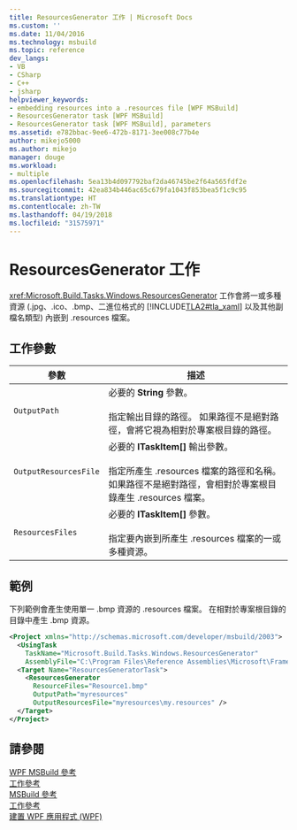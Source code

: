 ```yaml
---
title: ResourcesGenerator 工作 | Microsoft Docs
ms.custom: ''
ms.date: 11/04/2016
ms.technology: msbuild
ms.topic: reference
dev_langs:
- VB
- CSharp
- C++
- jsharp
helpviewer_keywords:
- embedding resources into a .resources file [WPF MSBuild]
- ResourcesGenerator task [WPF MSBuild]
- ResourcesGenerator task [WPF MSBuild], parameters
ms.assetid: e782bbac-9ee6-472b-8171-3ee008c77b4e
author: mikejo5000
ms.author: mikejo
manager: douge
ms.workload:
- multiple
ms.openlocfilehash: 5ea13b4d097792baf2da46745be2f64a565fdf2e
ms.sourcegitcommit: 42ea834b446ac65c679fa1043f853bea5f1c9c95
ms.translationtype: HT
ms.contentlocale: zh-TW
ms.lasthandoff: 04/19/2018
ms.locfileid: "31575971"
---
```

# <a name="resourcesgenerator-task"></a>ResourcesGenerator 工作
<xref:Microsoft.Build.Tasks.Windows.ResourcesGenerator> 工作會將一或多種資源 (.jpg、.ico、.bmp、二進位格式的 [!INCLUDE[TLA2#tla_xaml](../msbuild/includes/tla2sharptla_xaml_md.md)] 以及其他副檔名類型) 內嵌到 .resources 檔案。  
  
## <a name="task-parameters"></a>工作參數  
  
|參數|描述|  
|---------------|-----------------|  
|`OutputPath`|必要的 **String** 參數。<br /><br /> 指定輸出目錄的路徑。 如果路徑不是絕對路徑，會將它視為相對於專案根目錄的路徑。|  
|`OutputResourcesFile`|必要的 **ITaskItem[]** 輸出參數。<br /><br /> 指定所產生 .resources 檔案的路徑和名稱。 如果路徑不是絕對路徑，會相對於專案根目錄產生 .resources 檔案。|  
|`ResourcesFiles`|必要的 **ITaskItem[]** 參數。<br /><br /> 指定要內嵌到所產生 .resources 檔案的一或多種資源。|  
  
## <a name="example"></a>範例  
 下列範例會產生使用單一 .bmp 資源的 .resources 檔案。 在相對於專案根目錄的目錄中產生 .bmp 資源。  
  
```xml  
<Project xmlns="http://schemas.microsoft.com/developer/msbuild/2003">  
  <UsingTask   
    TaskName="Microsoft.Build.Tasks.Windows.ResourcesGenerator"   
    AssemblyFile="C:\Program Files\Reference Assemblies\Microsoft\Framework\v3.0\PresentationBuildTasks.dll" />  
  <Target Name="ResourcesGeneratorTask">  
    <ResourcesGenerator  
      ResourceFiles="Resource1.bmp"  
      OutputPath="myresources"  
      OutputResourcesFile="myresources\my.resources" />  
  </Target>  
</Project>  
```  
  
## <a name="see-also"></a>請參閱  
 [WPF MSBuild 參考](../msbuild/wpf-msbuild-reference.md)   
 [工作參考](../msbuild/wpf-msbuild-task-reference.md)   
 [MSBuild 參考](../msbuild/msbuild-reference.md)   
 [工作參考](../msbuild/msbuild-task-reference.md)   
 [建置 WPF 應用程式 (WPF)](/dotnet/framework/wpf/app-development/building-a-wpf-application-wpf)
